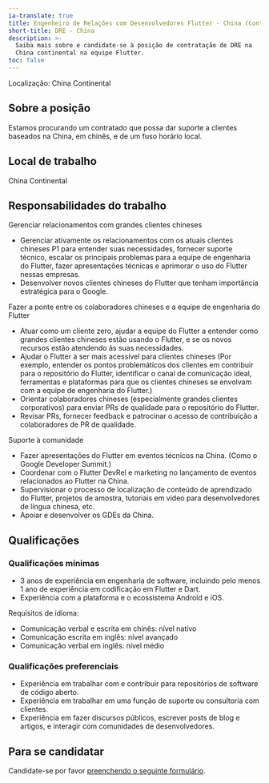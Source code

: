 ```yaml
---
ia-translate: true
title: Engenheiro de Relações com Desenvolvedores Flutter - China (Contratado)
short-title: DRE - China
description: >-
  Saiba mais sobre e candidate-se à posição de contratação de DRE na
  China continental na equipe Flutter.
toc: false
---
```


Localização: China Continental

## Sobre a posição

Estamos procurando um contratado que possa dar suporte
a clientes baseados na China, em chinês,
e de um fuso horário local.

## Local de trabalho

China Continental

## Responsabilidades do trabalho

Gerenciar relacionamentos com grandes clientes chineses

* Gerenciar ativamente os relacionamentos com os atuais clientes chineses P1 para entender suas necessidades,
  fornecer suporte técnico, escalar os principais problemas para a equipe de engenharia do Flutter, fazer apresentações técnicas
  e aprimorar o uso do Flutter nessas empresas.
* Desenvolver novos clientes chineses do Flutter que tenham importância estratégica para o Google.

Fazer a ponte entre os colaboradores chineses e a equipe de engenharia do Flutter

* Atuar como um cliente zero,
  ajudar a equipe do Flutter a entender como grandes
  clientes chineses estão usando o Flutter,
  e se os novos recursos estão atendendo às suas necessidades.
* Ajudar o Flutter a ser mais acessível para clientes chineses
  (Por exemplo, entender os pontos problemáticos dos clientes em contribuir
  para o repositório do Flutter, identificar o canal de comunicação ideal,
  ferramentas e plataformas para que os clientes chineses se envolvam com
  a equipe de engenharia do Flutter.)
* Orientar colaboradores chineses
  (especialmente grandes clientes corporativos)
  para enviar PRs de qualidade para o repositório do Flutter.
* Revisar PRs, fornecer feedback
  e patrocinar o acesso de contribuição a colaboradores de PR de qualidade.

Suporte à comunidade

* Fazer apresentações do Flutter em eventos técnicos na
  China. (Como o Google Developer Summit.)
* Coordenar com o Flutter DevRel e marketing no
  lançamento de eventos relacionados ao Flutter na China.
* Supervisionar o processo de localização de conteúdo de aprendizado do Flutter,
  projetos de amostra, tutoriais em vídeo
  para desenvolvedores de língua chinesa, etc.
* Apoiar e desenvolver os GDEs da China.

## Qualificações

### Qualificações mínimas

* 3 anos de experiência em engenharia de software,
  incluindo pelo menos 1 ano de experiência em codificação em
  Flutter e Dart.
* Experiência com a plataforma e o ecossistema Android e iOS.

Requisitos de idioma:

* Comunicação verbal e escrita em chinês: nível nativo
* Comunicação escrita em inglês: nível avançado
* Comunicação verbal em inglês: nível médio

### Qualificações preferenciais

* Experiência em trabalhar com
  e contribuir para repositórios de software de código aberto.
* Experiência em trabalhar em uma função de suporte ou consultoria
  com clientes.
* Experiência em fazer discursos públicos,
  escrever posts de blog e artigos,
  e interagir com comunidades de desenvolvedores.

## Para se candidatar

Candidate-se por favor
[preenchendo o seguinte formulário](https://flutter.dev/go/job).
